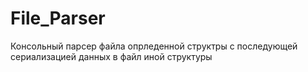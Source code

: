 # File_Parser
 Консольный парсер файла опрледенной структры с последующей сериализацией данных в файл иной структуры
